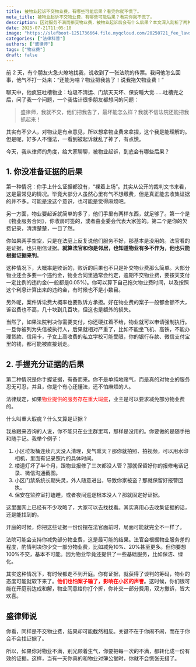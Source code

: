 ```yaml
---
title: 被物业起诉不交物业费，有哪些可能后果？看完你就不慌了。
meta_title: 被物业起诉不交物业费，有哪些可能后果？看完你就不慌了。
description: 因对服务不满而拒交物业费，被物业起诉后会有什么后果？本文深入剖析了两种截然不同的结局。如果你毫无准备、缺乏证据，那么大概率会败诉，不仅要补缴全部物业费和高额违约金，还需承担诉讼费，甚至面临被强制执行、列入失信名单的风险。但如果你是有心人，懂得系统收集物业服务存在重大瑕疵的证据（如照片、视频、报修记录），那么情况将大为不同。手握证据，你不仅能在法庭上占据主动，有望获得物业费减免，更有可能在开庭前就与物业达成和解。了解法律规则，学会用证据维权，才能在物业费纠纷中真正做到心中不慌。
date: 2025-07-21T11:05:18
image: "https://slefboot-1251736664.file.myqcloud.com/20250721_fee_lawsuit_cover.webp"
categories: ["法律科普"]
authors: ["盛律师"]
tags: ["物业费"]
draft: false
---
```


前 2 天，有个朋友火急火燎地找我，说收到了一张法院的传票。我问他怎么回事，他气不打一处来：“还能为啥？物业把我告了！说我拖欠物业费！”

聊天中，他疯狂吐槽物业：垃圾不清运、门禁天天坏、保安睡大觉……吐槽完之后，问了我一个问题，一个我估计很多朋友都想问的问题：

> 盛律师，我就不交，他们把我告了，最坏能怎么样？我就不信法院还能把我抓起来！

其实有不少人，对物业是有点意见，所以想拿物业费来拿捏，这个我是能理解的。但是呢，好多人不懂法，一看到被起诉就乱了神了，有点慌。

今天，我从律师的角度，给大家聊聊，被物业起诉，到底会有哪些后果？

## 1. 你没准备证据的后果

第一种情况：你手上什么证据都没有，“裸着上场”。其实从公开的裁判文书来看，这是最常见的情况。毕竟大部分人虽然心里有气不想缴费，但是真正能去收集证据的并不多。可能是没这个意识，也可能是觉得麻烦吧。

另一方面，物业要起诉就简单的多了，他们手里有两样东西，就足够了。第一个是《物业服务合同》，你收房时签的，或者由业委会代表大家签的。第二个是你的欠费记录，清清楚楚，一目了然。

你如果两手空空，只是在法庭上反复说他们服务不好，那基本是没用的。法官看的是证据，也只相信证据。**就算法官和你是邻居，也知道物业有多不作为，他也只能根据证据来判**。

这种情况下，大概率是败诉的，败诉的后果也不只是补交物业费那么简单。大部分物业还会多要一个违约金，物业合同里通常会约定，逾期不交物业费，要按天支付一定比例的违约金(一般都是0.05%)。你可以算下自己拖欠物业费时间，以及按照这个利息计算出来的违约金，有时候也不是小数目。

另外呢，案件诉讼费大概率也要败诉方承担。好在物业费的案子一般都金额不大，诉讼费也不高，几十块到几百块，但这也是额外的损失。

当然了，如果法院判决你需要支付，你还硬扛着不给，物业就可以申请强制执行。一旦你被列为失信被执行人，后果就相对严重了，比如不能坐飞机、高铁，不能办理贷款、信用卡，子女上高收费的私立学校可能受限，你的银行存款、微信支付宝里的钱，都可能被直接划走。

## 2. 手握充分证据的后果

第二种情况是你手握证据，有备而来。你不是单纯地赌气，而是真的对物业的服务忍无可忍，并且，你是个有心还懂法，还不怕麻烦的人。

法律规定，如果<span style="color: red;">物业提供的服务存在重大瑕疵</span>，业主是可以要求减免部分物业费的。

什么叫重大瑕疵？什么又算是证据？

我总跟来咨询的人说，你不能只在业主群里骂，那样是没用的。你要做的是随手拍和随手记。我举个例子：

1. 小区垃圾桶连续几天没人清理，臭气熏天？那你就拍照、拍视频，可以用水印相机，里面有记录照片的具体时间。
2. 楼道灯坏了半个月，跟物业报修了三次都没人管？那就保留好你的报修电话记录、微信沟通截图。
3. 小区门禁系统长期失灵，外人随意进出，导致你家被盗？那就保留好报警回执。
4. 保安在监控室打瞌睡，或者夜间巡逻根本没人？那就固定好证据。

这里面网上已经有不少攻略了，大家可以去找找看。其实真用心去收集证据的话，还是能找到的。

开庭的时候，你把这些证据一份份摆在法官面前时，局面可能就完全不一样了。

法院可能会支持你减免部分物业费，这是最可能的结果。法官会根据物业服务差的程度，酌情判决你少交一部分物业费，比如减免10%、20%甚至更多。但你要想100%不交，基本不可能。因为物业毕竟还提供了一些基础服务，比如保洁、绿化。

其实这种情况下，有时候都走不到开庭。你有证据，就获得了谈判的筹码，物业的态度可能就软下来了。**<span style="color: red;">他们也怕案子输了，影响在小区的声誉</span>**。这时候，你们很可能在开庭前达成和解，物业同意给你打个折，你补交一部分费用，双方撤诉，皆大欢喜。

## 盛律师说

你看，同样是不交物业费，结果却可能截然相反。关键不在于你闹不闹，而在于你会不会找证据了。

所以，如果你对物业不满，别光顾着生气，你要把每一次的不满，都转化成一份有效的证据。这样，当有一天你真的和物业对簿公堂时，你就不会慌张无措了。